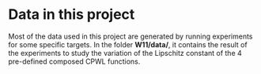 # Data in this project
Most of the data used in this project are generated by running experiments for some specific targets.
In the folder **W11/data/**, it contains the result of the experiments to study the variation of the Lipschitz constant of the 4 pre-defined composed CPWL functions.

